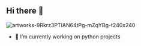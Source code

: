 ## Hi there 👋

![artworks-9Rkrz3PTIAN64tPg-mZqYBg-t240x240](https://github.com/keksekopf/keksekopf/assets/120566205/3d96a7e9-8fa7-4fcd-9daf-45ca478311d3)

- 🔭 I’m currently working on python projects

<!--
**keksekopf/keksekopf** is a ✨ _special_ ✨ repository because its `README.md` (this file) appears on your GitHub profile.

Here are some ideas to get you started:

- 🔭 I’m currently working on ...
- 🌱 I’m currently learning ...
- 👯 I’m looking to collaborate on ...
- 🤔 I’m looking for help with ...
- 💬 Ask me about ...
- 📫 How to reach me: ...
- 😄 Pronouns: ...
- ⚡ Fun fact: ...
-->
